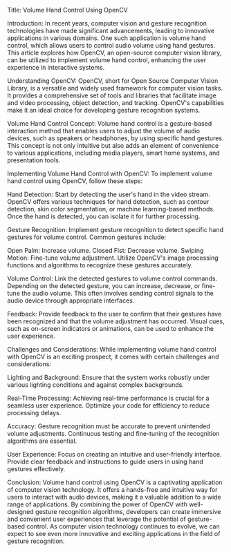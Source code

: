 Title: Volume Hand Control Using OpenCV

Introduction:
In recent years, computer vision and gesture recognition technologies have made significant advancements, leading to innovative applications in various domains. One such application is volume hand control, which allows users to control audio volume using hand gestures. This article explores how OpenCV, an open-source computer vision library, can be utilized to implement volume hand control, enhancing the user experience in interactive systems.

Understanding OpenCV:
OpenCV, short for Open Source Computer Vision Library, is a versatile and widely used framework for computer vision tasks. It provides a comprehensive set of tools and libraries that facilitate image and video processing, object detection, and tracking. OpenCV's capabilities make it an ideal choice for developing gesture recognition systems.

Volume Hand Control Concept:
Volume hand control is a gesture-based interaction method that enables users to adjust the volume of audio devices, such as speakers or headphones, by using specific hand gestures. This concept is not only intuitive but also adds an element of convenience to various applications, including media players, smart home systems, and presentation tools.

Implementing Volume Hand Control with OpenCV:
To implement volume hand control using OpenCV, follow these steps:

Hand Detection: Start by detecting the user's hand in the video stream. OpenCV offers various techniques for hand detection, such as contour detection, skin color segmentation, or machine learning-based methods. Once the hand is detected, you can isolate it for further processing.

Gesture Recognition: Implement gesture recognition to detect specific hand gestures for volume control. Common gestures include:

Open Palm: Increase volume.
Closed Fist: Decrease volume.
Swiping Motion: Fine-tune volume adjustment.
Utilize OpenCV's image processing functions and algorithms to recognize these gestures accurately.

Volume Control: Link the detected gestures to volume control commands. Depending on the detected gesture, you can increase, decrease, or fine-tune the audio volume. This often involves sending control signals to the audio device through appropriate interfaces.

Feedback: Provide feedback to the user to confirm that their gestures have been recognized and that the volume adjustment has occurred. Visual cues, such as on-screen indicators or animations, can be used to enhance the user experience.

Challenges and Considerations:
While implementing volume hand control with OpenCV is an exciting prospect, it comes with certain challenges and considerations:

Lighting and Background: Ensure that the system works robustly under various lighting conditions and against complex backgrounds.

Real-Time Processing: Achieving real-time performance is crucial for a seamless user experience. Optimize your code for efficiency to reduce processing delays.

Accuracy: Gesture recognition must be accurate to prevent unintended volume adjustments. Continuous testing and fine-tuning of the recognition algorithms are essential.

User Experience: Focus on creating an intuitive and user-friendly interface. Provide clear feedback and instructions to guide users in using hand gestures effectively.

Conclusion:
Volume hand control using OpenCV is a captivating application of computer vision technology. It offers a hands-free and intuitive way for users to interact with audio devices, making it a valuable addition to a wide range of applications. By combining the power of OpenCV with well-designed gesture recognition algorithms, developers can create immersive and convenient user experiences that leverage the potential of gesture-based control. As computer vision technology continues to evolve, we can expect to see even more innovative and exciting applications in the field of gesture recognition.
